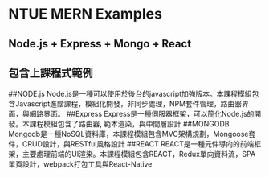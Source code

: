# NTUE MERN Examples
## Node.js + Express + Mongo + React
## 包含上課程式範例
##NODE.js
Node.js是一種可以使用於後台的javascript加強版本。本課程模組包含Javascript進階課程，模組化開發，非同步處理，NPM套件管理，路由器界面，與網路界面。
##Express
Express是一種伺服器框架，可以簡化Node.js的開發。本課程模組包含了路由器, 範本渲染，與中間層設計
##MONGODB
Mongodb是一種NoSQL資料庫，本課程模組包含MVC架構規劃，Mongoose套件，CRUD設計，與RESTful風格設計
##REACT
REACT是一種元件導向的前端框架，主要處理前端的UI渲染。本課程模組包含REACT，Redux單向資料流，SPA單頁設計，webpack打包工具與React-Native
